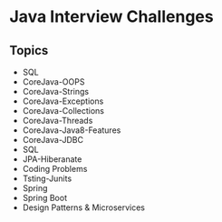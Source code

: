 # Java Interview Challenges

## Topics
* SQL
* CoreJava-OOPS
* CoreJava-Strings
* CoreJava-Exceptions
* CoreJava-Collections
* CoreJava-Threads
* CoreJava-Java8-Features
* CoreJava-JDBC
* SQL 
* JPA-Hiberanate
* Coding Problems
* Tsting-Junits
* Spring
* Spring Boot
* Design Patterns & Microservices



